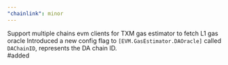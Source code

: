 ```yaml
---
"chainlink": minor
---
```


Support multiple chains evm clients for TXM gas estimator to fetch L1 gas oracle
Introduced a new config flag to `[EVM.GasEstimator.DAOracle]` called `DAChainID`, represents the DA chain ID.  
#added
